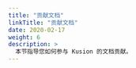 ```yaml
---
title: "贡献文档"
linkTitle: "贡献文档"
date: 2020-02-17
weight: 6
description: >
  本节指导您如何参与 Kusion 的文档贡献。
---
```


